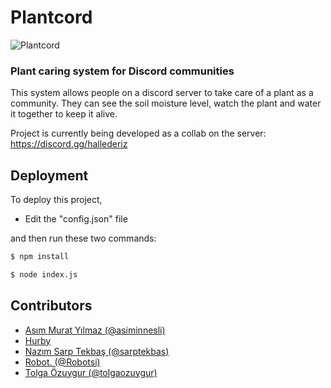 # Plantcord

![Plantcord](https://raw.githubusercontent.com/tolgaozuygur/plantcord/main/plantcord.png)

### Plant caring system for Discord communities

This system allows people on a discord server to take care of a plant as a community. 
They can see the soil moisture level, watch the plant and water it together to keep it alive. 

Project is currently being developed as a collab on the server: https://discord.gg/hallederiz

## Deployment

To deploy this project,
- Edit the "config.json" file

and then run these two commands:

``` bash
$ npm install
```
``` bash
$ node index.js
```
## Contributors

- [Asım Murat Yılmaz (@asiminnesli)](https://github.com/asiminnesli)
- [Hurby](https://dribbble.com/hurby24)
- [Nazım Sarp Tekbaş (@sarptekbas)](https://github.com/sarptekbas)
- [Robot. (@Robotsi)](https://github.com/Robotsi)
- [Tolga Özuygur (@tolgaozuygur)](https://github.com/tolgaozuygur)
